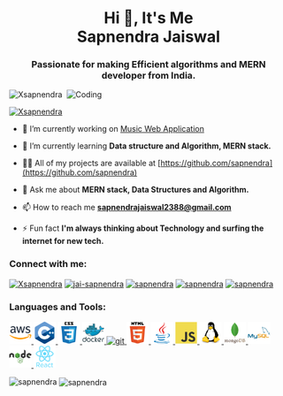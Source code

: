 <h1 align="center">Hi 👋, It's Me <br> Sapnendra Jaiswal</h1>
<h3 align="center">Passionate for making Efficient algorithms and MERN developer from India.</h3>
<!-- <img align="right" height="200px" alt="Coding" width="1080px" src="https://www.synergisticit.com/wp-content/uploads/2021/08/Phoenix-Banner-Image.jpg"> -->
<img align="right" alt="Coding" width="400" src="https://user-images.githubusercontent.com/69011963/137184767-79a13ec7-1bb3-4341-a6da-3a149c9c159a.gif">

<p align="left"> <img src="https://komarev.com/ghpvc/?username=sapnendra&label=Profile%20views&color=0e75b6&style=flat" alt="Xsapnendra" /> </p>

<p align="left"> <a href="https://twitter.com/Xsapnendra" target="blank"><img src="https://img.shields.io/twitter/follow/Xsapnendra?logo=twitter&style=for-the-badge" alt="Xsapnendra" /></a> </p>

- 🔭 I’m currently working on [Music Web Application](https://github.com/sapnendra/Music_App_For_Personal_Use)

- 🌱 I’m currently learning **Data structure and Algorithm, MERN stack.**

- 👨‍💻 All of my projects are available at [https://github.com/sapnendra](https://github.com/sapnendra)

- 💬 Ask me about **MERN stack, Data Structures and Algorithm.**

- 📫 How to reach me **sapnendrajaiswal2388@gmail.com**

- ⚡ Fun fact **I'm always thinking about Technology and surfing the internet for new tech.**

<h3 align="left">Connect with me:</h3>
<p align="left">
<a href="https://twitter.com/Xsapnendra" target="blank"><img align="center" src="https://raw.githubusercontent.com/rahuldkjain/github-profile-readme-generator/master/src/images/icons/Social/twitter.svg" alt="Xsapnendra" height="30" width="40" /></a>
<a href="https://linkedin.com/in/sapnendra" target="blank"><img align="center" src="https://raw.githubusercontent.com/rahuldkjain/github-profile-readme-generator/master/src/images/icons/Social/linked-in-alt.svg" alt="jai-sapnendra" height="30" width="40" /></a>
<a href="https://instagram.com/sapnendra" target="blank"><img align="center" src="https://raw.githubusercontent.com/rahuldkjain/github-profile-readme-generator/master/src/images/icons/Social/instagram.svg" alt="sapnendra" height="30" width="40" /></a>
<a href="https://www.leetcode.com/sapnendra" target="blank"><img align="center" src="https://raw.githubusercontent.com/rahuldkjain/github-profile-readme-generator/master/src/images/icons/Social/leet-code.svg" alt="sapnendra" height="30" width="40" /></a>
<a href="https://auth.geeksforgeeks.org/user/sapnendra" target="blank"><img align="center" src="https://raw.githubusercontent.com/rahuldkjain/github-profile-readme-generator/master/src/images/icons/Social/geeks-for-geeks.svg" alt="sapnendra" height="30" width="40" /></a>
</p>

<h3 align="left">Languages and Tools:</h3>
<p align="left"> <a href="https://aws.amazon.com" target="_blank" rel="noreferrer"> <img src="https://raw.githubusercontent.com/devicons/devicon/master/icons/amazonwebservices/amazonwebservices-original-wordmark.svg" alt="aws" width="40" height="40"/> </a> <a href="https://www.w3schools.com/cpp/" target="_blank" rel="noreferrer"> <img src="https://raw.githubusercontent.com/devicons/devicon/master/icons/cplusplus/cplusplus-original.svg" alt="cplusplus" width="40" height="40"/> </a> <a href="https://www.w3schools.com/css/" target="_blank" rel="noreferrer"> <img src="https://raw.githubusercontent.com/devicons/devicon/master/icons/css3/css3-original-wordmark.svg" alt="css3" width="40" height="40"/> </a> <a href="https://www.docker.com/" target="_blank" rel="noreferrer"> <img src="https://raw.githubusercontent.com/devicons/devicon/master/icons/docker/docker-original-wordmark.svg" alt="docker" width="40" height="40"/> </a> <a href="https://git-scm.com/" target="_blank" rel="noreferrer"> <img src="https://www.vectorlogo.zone/logos/git-scm/git-scm-icon.svg" alt="git" width="40" height="40"/> </a> <a href="https://www.w3.org/html/" target="_blank" rel="noreferrer"> <img src="https://raw.githubusercontent.com/devicons/devicon/master/icons/html5/html5-original-wordmark.svg" alt="html5" width="40" height="40"/> </a> <a href="https://www.java.com" target="_blank" rel="noreferrer"> <img src="https://raw.githubusercontent.com/devicons/devicon/master/icons/java/java-original.svg" alt="java" width="40" height="40"/> </a> <a href="https://developer.mozilla.org/en-US/docs/Web/JavaScript" target="_blank" rel="noreferrer"> <img src="https://raw.githubusercontent.com/devicons/devicon/master/icons/javascript/javascript-original.svg" alt="javascript" width="40" height="40"/> </a> <a href="https://www.linux.org/" target="_blank" rel="noreferrer"> <img src="https://raw.githubusercontent.com/devicons/devicon/master/icons/linux/linux-original.svg" alt="linux" width="40" height="40"/> </a> <a href="https://www.mongodb.com/" target="_blank" rel="noreferrer"> <img src="https://raw.githubusercontent.com/devicons/devicon/master/icons/mongodb/mongodb-original-wordmark.svg" alt="mongodb" width="40" height="40"/> </a> <a href="https://www.mysql.com/" target="_blank" rel="noreferrer"> <img src="https://raw.githubusercontent.com/devicons/devicon/master/icons/mysql/mysql-original-wordmark.svg" alt="mysql" width="40" height="40"/> </a> <a href="https://nodejs.org" target="_blank" rel="noreferrer"> <img src="https://raw.githubusercontent.com/devicons/devicon/master/icons/nodejs/nodejs-original-wordmark.svg" alt="nodejs" width="40" height="40"/> </a> <a href="https://reactjs.org/" target="_blank" rel="noreferrer"> <img src="https://raw.githubusercontent.com/devicons/devicon/master/icons/react/react-original-wordmark.svg" alt="react" width="40" height="40"/> </a> </p>

<p><img align="left" src="https://github-readme-stats.vercel.app/api/top-langs?username=sapnendra&show_icons=true&locale=en&layout=compact" alt="sapnendra" /></p>

<p>&nbsp;<img align="center" src="https://github-readme-stats.vercel.app/api?username=sapnendra&show_icons=true&locale=en" alt="sapnendra" /></p>



	
